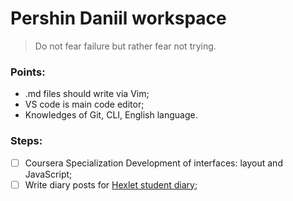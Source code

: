 # Pershin Daniil workspace
> Do not fear failure but rather fear not trying.

### Points:
* .md files should write via Vim;
* VS code is main code editor;
* Knowledges of Git, CLI, English language.

###  Steps:
- [ ] Coursera Specialization Development of interfaces: layout and JavaScript;
- [ ] Write diary posts for [Hexlet student diary](https://ru.hexlet.io/u/pppershin/blog_posts); 

